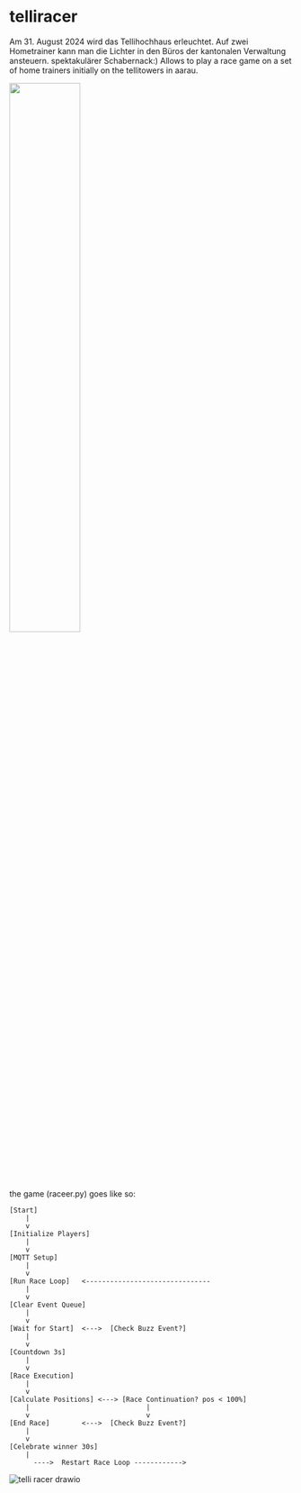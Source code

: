 # telliracer
Am 31. August 2024 wird das Tellihochhaus erleuchtet. Auf zwei Hometrainer kann man die Lichter in den Büros der kantonalen Verwaltung ansteuern. spektakulärer Schabernack:)
Allows to play a race game on a set of home trainers initially on the tellitowers in aarau.

<img src="https://github.com/user-attachments/assets/cb14113e-45d7-4f5d-a53e-ed9c31c6189a" width="50%">



the game (raceer.py) goes like so:

```
[Start] 
    |
    v
[Initialize Players]
    |
    v
[MQTT Setup]
    |
    v
[Run Race Loop]   <-------------------------------
    |                            
    v           
[Clear Event Queue]   
    |                            
    v                
[Wait for Start]  <--->  [Check Buzz Event?]
    |                             
    v                            
[Countdown 3s]               
    |                             
    v
[Race Execution]
    |                            
    v                   
[Calculate Positions] <---> [Race Continuation? pos < 100%]
    |                             |
    v                             v
[End Race]        <--->  [Check Buzz Event?]
    |                            
    v 
[Celebrate winner 30s]
    |                    
      ---->  Restart Race Loop ------------>
```


![telli racer drawio](https://github.com/user-attachments/assets/ba74f221-df28-4278-8a12-5d36fd9a0b26)
